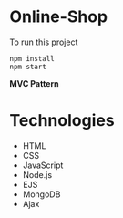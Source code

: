 # Online-Shop

To run this project

```
npm install
npm start
```

**MVC Pattern**

# Technologies
- HTML
- CSS
- JavaScript
- Node.js
- EJS
- MongoDB
- Ajax
